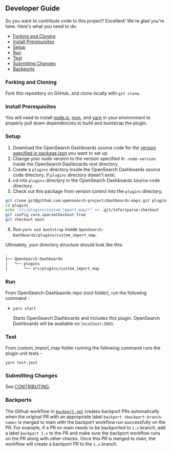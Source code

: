 ## Developer Guide

So you want to contribute code to this project? Excellent! We're glad you're here. Here's what you need to do.

- [Forking and Cloning](#forking-and-cloning)
- [Install Prerequisites](#install-prerequisites)
- [Setup](#setup)
- [Run](#run)
- [Test](#test)
- [Submitting Changes](#submitting-changes)
- [Backports](#backports)

### Forking and Cloning

Fork this repository on GitHub, and clone locally with `git clone`.

### Install Prerequisites

You will need to install [node.js](https://nodejs.org/en/), [nvm](https://github.com/nvm-sh/nvm/blob/master/README.md), and [yarn](https://yarnpkg.com/) in your environment to properly pull down dependencies to build and bootstrap the plugin.


### Setup

1. Download the OpenSearch Dashboards source code for the [version specified in package.json](./src/plugins/custom_import_map/package.json#L3) you want to set up.
2. Change your node version to the version specified in `.node-version` inside the OpenSearch Dashboards root directory.
3. Create a `plugins` directory inside the OpenSearch Dashboards source code directory, if `plugins` directory doesn't exist.
4. cd into `plugins` directory in the OpenSearch Dashboards source code directory.
5. Check out this package from version control into the `plugins` directory.
```bash
git clone git@github.com:opensearch-project/dashboards-maps.git plugins --no-checkout
cd plugins
echo 'src/plugins/custom_import_map/*' >> .git/info/sparse-checkout
git config core.sparseCheckout true
git checkout main
```
6. Run `yarn osd bootstrap` inside `OpenSearch-Dashboards/plugins/custom_import_map`.

Ultimately, your directory structure should look like this:

```md
.
├── OpenSearch-Dashboards
│   └── plugins
│       └── src/plugins/custom_import_map
```

### Run

From OpenSearch-Dashbaords repo (root folder), run the following command -
- `yarn start`

  Starts OpenSearch Dashboards and includes this plugin. OpenSearch Dashboards will be available on `localhost:5601`.

### Test

From custom_import_map folder running the following command runs the plugin unit tests -

`yarn test:jest`

### Submitting Changes

See [CONTRIBUTING](CONTRIBUTING.md).

### Backports

The Github workflow in [`backport.yml`](.github/workflows/backport.yml) creates backport PRs automatically when the original PR
with an appropriate label `backport <backport-branch-name>` is merged to main with the backport workflow run successfully on the
PR. For example, if a PR on main needs to be backported to `1.x` branch, add a label `backport 1.x` to the PR and make sure the
backport workflow runs on the PR along with other checks. Once this PR is merged to main, the workflow will create a backport PR
to the `1.x` branch.